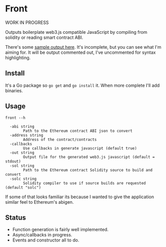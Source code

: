 # Front

WORK IN PROGRESS

Outputs boilerplate web3.js compatible JavaScript by compiling from solidity or reading smart contract ABI. 

There's some [sample output here](https://github.com/olliephillips/front/blob/master/sample.js). It's incomplete, but you can see what I'm aiming for. It will be output commented out, I've uncommented for syntax highlighting.

## Install

It's a Go package so `go get` and `go install` it. When more complete I'll add binaries.

## Usage 

```front --h```

```Usage of ./front:
  -abi string
        Path to the Ethereum contract ABI json to convert
  -address string
        Address of the contract/contracts
  -callbacks
        Use callbacks in generate javascript (default true)
  -out string
        Output file for the generated web3.js javascript (default = stdout)
  -sol string
        Path to the Ethereum contract Solidity source to build and convert
  -solc string
        Solidity compiler to use if source builds are requested (default "solc")
```

If some of that looks familiar its because I wanted to give the application similar feel to Ethereum's abigen.

## Status

- Function generation is fairly well implemented.  
- Async/callbacks in progress.
- Events and constructor all to do.

